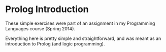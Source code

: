 # Prolog Introduction

These simple exercises were part of an assignment in my Programming
Languages course (Spring 2014).

Everything here is pretty simple and straightforward, and was meant
as an introduction to Prolog (and logic programming).
